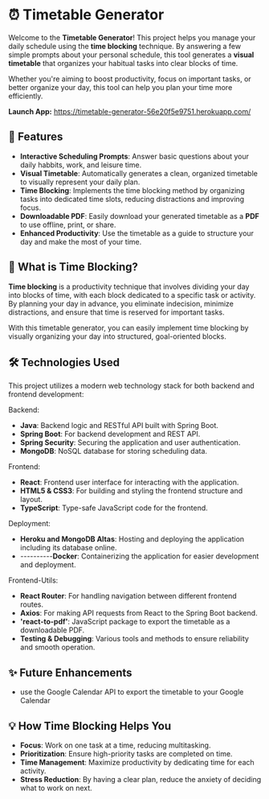 # ⏰ Timetable Generator   

Welcome to the **Timetable Generator**! This project helps you manage your daily schedule using the **time blocking** technique. By answering a few simple prompts about your personal schedule, this tool generates a **visual timetable** that organizes your habitual tasks into clear blocks of time. 

Whether you're aiming to boost productivity, focus on important tasks, or better organize your day, this tool can help you plan your time more efficiently.

**Launch App:** https://timetable-generator-56e20f5e9751.herokuapp.com/
 
## 📝 Features

- **Interactive Scheduling Prompts**: Answer basic questions about your daily habbits, work, and leisure time.
- **Visual Timetable**: Automatically generates a clean, organized timetable to visually represent your daily plan.
- **Time Blocking**: Implements the time blocking method by organizing tasks into dedicated time slots, reducing distractions and improving focus.
- **Downloadable PDF**: Easily download your generated timetable as a **PDF** to use offline, print, or share.
- **Enhanced Productivity**: Use the timetable as a guide to structure your day and make the most of your time.
## 🌟 What is Time Blocking?

**Time blocking** is a productivity technique that involves dividing your day into blocks of time, with each block dedicated to a specific task or activity. By planning your day in advance, you eliminate indecision, minimize distractions, and ensure that time is reserved for important tasks.

With this timetable generator, you can easily implement time blocking by visually organizing your day into structured, goal-oriented blocks.

## 🛠️ Technologies Used

This project utilizes a modern web technology stack for both backend and frontend development:

Backend:
- **Java**: Backend logic and RESTful API built with Spring Boot.
- **Spring Boot**: For backend development and REST API.
- **Spring Security**: Securing the application and user authentication.
- **MongoDB**: NoSQL database for storing scheduling data.

Frontend:

- **React**: Frontend user interface for interacting with the application.
- **HTML5 & CSS3**: For building and styling the frontend structure and layout.
- **TypeScript**: Type-safe JavaScript code for the frontend.

Deployment:
- **Heroku and MongoDB Altas**: Hosting and deploying the application including its database online.
- ----------**Docker**: Containerizing the application for easier development and deployment.

Frontend-Utils:

- **React Router**: For handling navigation between different frontend routes.
- **Axios**: For making API requests from React to the Spring Boot backend.
- **'react-to-pdf'**:  JavaScript package to export the timetable as a downloadable PDF.
- **Testing & Debugging**: Various tools and methods to ensure reliability and smooth operation.
## ✨ Future Enhancements
- use the Google Calendar API to export the timetable to your Google Calendar

## 💡 How Time Blocking Helps You

-	**Focus**: Work on one task at a time, reducing multitasking.
-	**Prioritization**: Ensure high-priority tasks are completed on time.
-	**Time Management**: Maximize productivity by dedicating time for each activity.
-	**Stress Reduction**: By having a clear plan, reduce the anxiety of deciding what to work on next.
